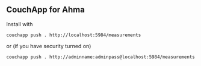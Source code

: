 ## CouchApp for Ahma

Install with 
    
    couchapp push . http://localhost:5984/measurements

or (if you have security turned on)

    couchapp push . http://adminname:adminpass@localhost:5984/measurements
